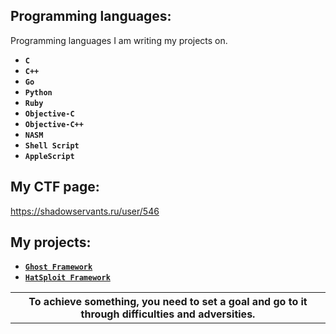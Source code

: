 ## Programming languages:

Programming languages I am writing my projects on.

* **`C`**
* **`C++`**
* **`Go`**
* **`Python`**
* **`Ruby`**
* **`Objective-C`**
* **`Objective-C++`**
* **`NASM`**
* **`Shell Script`**
* **`AppleScript`**

## My CTF page:

https://shadowservants.ru/user/546

## My projects:

* [**`Ghost Framework`**](https://github.com/EntySec/ghost)
* [**`HatSploit Framework`**](https://github.com/EntySec/HatSploit)

<table><tr><th>
To achieve something, you need to set a goal and go to it through difficulties and adversities.
</th></tr></table>
